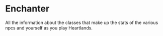 # Enchanter


All the information about the classes that make up the stats of the various npcs and yourself as you play Heartlands.